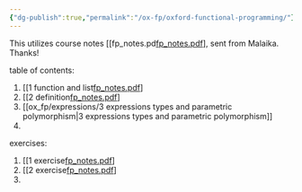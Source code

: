 ```yaml
---
{"dg-publish":true,"permalink":"/ox-fp/oxford-functional-programming/"}
---
```


This utilizes course notes [[fp_notes.pd[fp_notes.pdf](https://drive.google.com/file/d/1O1Oq5g9DEug96MbidHu_iYOwaDCYYNa2/view?usp=sharing)], sent from Malaika. Thanks!

table of contents:

1. [[1 function and list[fp_notes.pdf](https://drive.google.com/file/d/1O1Oq5g9DEug96MbidHu_iYOwaDCYYNa2/view?usp=sharing)]
2. [[2 definition[fp_notes.pdf](https://drive.google.com/file/d/1O1Oq5g9DEug96MbidHu_iYOwaDCYYNa2/view?usp=sharing)]
3. [[ox_fp/expressions/3 expressions types and parametric polymorphism\|3 expressions types and parametric polymorphism]]
4. 

exercises:

1. [[1 exercise[fp_notes.pdf](https://drive.google.com/file/d/1O1Oq5g9DEug96MbidHu_iYOwaDCYYNa2/view?usp=sharing)]
2. [[2 exercise[fp_notes.pdf](https://drive.google.com/file/d/1O1Oq5g9DEug96MbidHu_iYOwaDCYYNa2/view?usp=sharing)]
3. 
